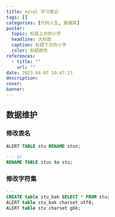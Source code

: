 ```yaml
---
title: mysql 学习笔记
tags: []
categories: [代码人生, 数据库]
poster:
  topic: 标题上方的小字
  headline: 大标题
  caption: 标题下方的小字
  color: 标题颜色
references:
  - title: ""
    url: ""
date: 2023-04-07 10:47:23
description:
cover:
banner:
---
```


## 数据维护

### 修改表名

```sql
ALERT TABLE stu RENAME stus;

--- or
RENAME TABLE stus to stu;
```

### 修改字符集

```sql
---
CREATE table stu_bak SELECT * FROM stu;
ALERT table stu_bak charset utf8;
ALERT table stu charset gbk;
```
